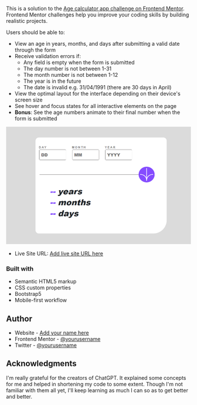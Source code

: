This is a solution to the [Age calculator app challenge on Frontend Mentor](https://www.frontendmentor.io/challenges/age-calculator-app-dF9DFFpj-Q). Frontend Mentor challenges help you improve your coding skills by building realistic projects. 

Users should be able to:

- View an age in years, months, and days after submitting a valid date through the form
- Receive validation errors if:
  - Any field is empty when the form is submitted
  - The day number is not between 1-31
  - The month number is not between 1-12
  - The year is in the future
  - The date is invalid e.g. 31/04/1991 (there are 30 days in April)
- View the optimal layout for the interface depending on their device's screen size
- See hover and focus states for all interactive elements on the page
- **Bonus**: See the age numbers animate to their final number when the form is submitted

![](./assets/images/screenshot.png)

- Live Site URL: [Add live site URL here](https://your-live-site-url.com)

### Built with
- Semantic HTML5 markup
- CSS custom properties
- Bootstrap5
- Mobile-first workflow

## Author

- Website - [Add your name here](https://gentledove.netlify.app)
- Frontend Mentor - [@yourusername](https://www.frontendmentor.io/profile/etimexo)
- Twitter - [@yourusername](https://www.twitter.com/teo-teoso)

## Acknowledgments

I'm really grateful for the creators of ChatGPT. It explained some concepts for me and helped in shortening my code to some extent. Though I'm not familiar with them all yet, I'll keep learning as much I can so as to get better and better.

